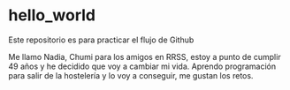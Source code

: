 # hello_world
Este repositorio es para practicar el flujo de Github

Me llamo Nadia, Chumi para los amigos en RRSS, estoy a punto de cumplir 49 años y he decidido que voy a cambiar mi vida.
Aprendo programación para salir de la hostelería y lo voy a conseguir, me gustan los retos.
